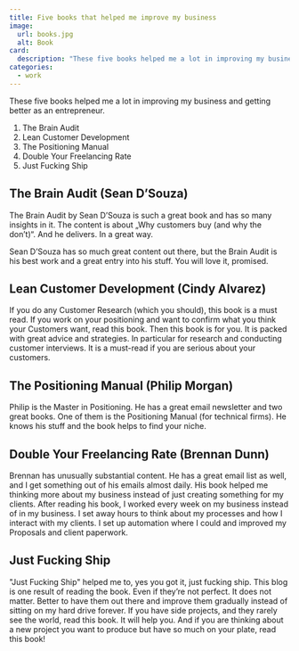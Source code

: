 ```yaml
---
title: Five books that helped me improve my business
image:
  url: books.jpg
  alt: Book
card:
  description: "These five books helped me a lot in improving my business and getting better as an entrepreneur."
categories:
  - work
---
```

These five books helped me a lot in improving my business and getting better as an entrepreneur.

1. The Brain Audit
2. Lean Customer Development
3. The Positioning Manual
4. Double Your Freelancing Rate
5. Just Fucking Ship


## The Brain Audit (Sean D’Souza)
The Brain Audit by Sean D’Souza is such a great book and has so many insights in it. The content is about „Why customers buy (and why the don’t)“. And he delivers. In a great way. 

Sean D’Souza has so much great content out there, but the Brain Audit is his best work and a great entry into his stuff. You will love it, promised. 

## Lean Customer Development (Cindy Alvarez)

If you do any Customer Research (which you should), this book is a must read. If you work on your positioning and want to confirm what you think your Customers want, read this book. Then this book is for you. It is packed with great advice and strategies. In particular for research and conducting customer interviews.
It is a must-read if you are serious about your customers.

## The Positioning Manual (Philip Morgan)

Philip is the Master in Positioning. He has a great email newsletter and two great books. One of them is the Positioning Manual (for technical firms). 
He knows his stuff and the book helps to find your niche. 


## Double Your Freelancing Rate (Brennan Dunn)

Brennan has unusually substantial content. He has a great email list as well, and I get something out of his emails almost daily. His book helped me thinking more about my business instead of just creating something for my clients. After reading his book, I worked every week on my business instead of in my business. I set away hours to think about my processes and how I interact with my clients. I set up automation where I could and improved my Proposals and client paperwork. 

## Just Fucking Ship 

"Just Fucking Ship" helped me to, yes you got it, just fucking ship.
This blog is one result of reading the book. Even if they’re not perfect. It does not matter. Better to have them out there and improve them gradually instead of sitting on my hard drive forever. 
If you have side projects, and they rarely see the world, read this book. It will help you. 
And if you are thinking about a new project you want to produce but have so much on your plate, read this book! 

